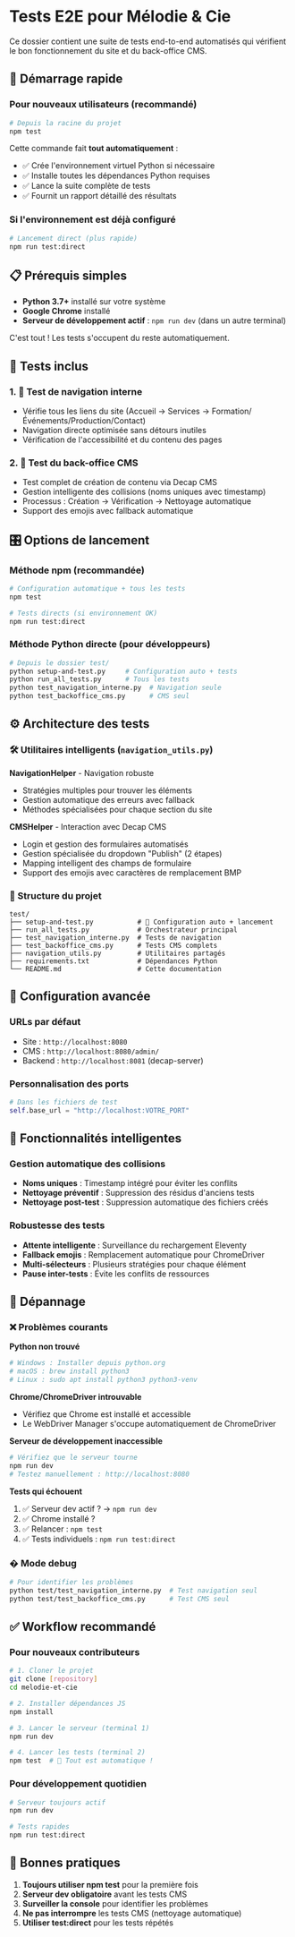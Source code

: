 # Tests E2E pour Mélodie & Cie

Ce dossier contient une suite de tests end-to-end automatisés qui vérifient le bon fonctionnement du site et du back-office CMS.

## 🚀 Démarrage rapide

### Pour nouveaux utilisateurs (recommandé)
```bash
# Depuis la racine du projet
npm test
```
Cette commande fait **tout automatiquement** :
- ✅ Crée l'environnement virtuel Python si nécessaire
- ✅ Installe toutes les dépendances Python requises
- ✅ Lance la suite complète de tests
- ✅ Fournit un rapport détaillé des résultats

### Si l'environnement est déjà configuré
```bash
# Lancement direct (plus rapide)
npm run test:direct
```

## 📋 Prérequis simples

- **Python 3.7+** installé sur votre système
- **Google Chrome** installé  
- **Serveur de développement actif** : `npm run dev` (dans un autre terminal)

C'est tout ! Les tests s'occupent du reste automatiquement.

## 🧪 Tests inclus

### 1. 🧭 Test de navigation interne
- Vérifie tous les liens du site (Accueil → Services → Formation/Événements/Production/Contact)
- Navigation directe optimisée sans détours inutiles
- Vérification de l'accessibilité et du contenu des pages

### 2. 🎯 Test du back-office CMS  
- Test complet de création de contenu via Decap CMS
- Gestion intelligente des collisions (noms uniques avec timestamp)
- Processus : Création → Vérification → Nettoyage automatique
- Support des emojis avec fallback automatique

## 🎛️ Options de lancement

### Méthode npm (recommandée)
```bash
# Configuration automatique + tous les tests
npm test

# Tests directs (si environnement OK)  
npm run test:direct
```

### Méthode Python directe (pour développeurs)
```bash
# Depuis le dossier test/
python setup-and-test.py     # Configuration auto + tests
python run_all_tests.py      # Tous les tests
python test_navigation_interne.py  # Navigation seule
python test_backoffice_cms.py      # CMS seul
```

## ⚙️ Architecture des tests

### 🛠️ Utilitaires intelligents (`navigation_utils.py`)

**NavigationHelper** - Navigation robuste
- Stratégies multiples pour trouver les éléments
- Gestion automatique des erreurs avec fallback
- Méthodes spécialisées pour chaque section du site

**CMSHelper** - Interaction avec Decap CMS
- Login et gestion des formulaires automatisés
- Gestion spécialisée du dropdown "Publish" (2 étapes)
- Mapping intelligent des champs de formulaire
- Support des emojis avec caractères de remplacement BMP

### 📁 Structure du projet
```
test/
├── setup-and-test.py           # 🎯 Configuration auto + lancement
├── run_all_tests.py            # Orchestrateur principal
├── test_navigation_interne.py  # Tests de navigation
├── test_backoffice_cms.py      # Tests CMS complets
├── navigation_utils.py         # Utilitaires partagés
├── requirements.txt            # Dépendances Python
└── README.md                   # Cette documentation
```

## 🔧 Configuration avancée

### URLs par défaut
- Site : `http://localhost:8080`
- CMS : `http://localhost:8080/admin/`
- Backend : `http://localhost:8081` (decap-server)

### Personnalisation des ports
```python
# Dans les fichiers de test
self.base_url = "http://localhost:VOTRE_PORT"
```

## 🧹 Fonctionnalités intelligentes

### Gestion automatique des collisions
- **Noms uniques** : Timestamp intégré pour éviter les conflits
- **Nettoyage préventif** : Suppression des résidus d'anciens tests
- **Nettoyage post-test** : Suppression automatique des fichiers créés

### Robustesse des tests
- **Attente intelligente** : Surveillance du rechargement Eleventy
- **Fallback emojis** : Remplacement automatique pour ChromeDriver
- **Multi-sélecteurs** : Plusieurs stratégies pour chaque élément
- **Pause inter-tests** : Évite les conflits de ressources

## 🐛 Dépannage

### ❌ Problèmes courants

**Python non trouvé**
```bash
# Windows : Installer depuis python.org
# macOS : brew install python3  
# Linux : sudo apt install python3 python3-venv
```

**Chrome/ChromeDriver introuvable**
- Vérifiez que Chrome est installé et accessible
- Le WebDriver Manager s'occupe automatiquement de ChromeDriver

**Serveur de développement inaccessible**
```bash
# Vérifiez que le serveur tourne
npm run dev
# Testez manuellement : http://localhost:8080
```

**Tests qui échouent**
1. ✅ Serveur dev actif ? → `npm run dev`
2. ✅ Chrome installé ?
3. ✅ Relancer : `npm test`
4. ✅ Tests individuels : `npm run test:direct`

### � Mode debug
```bash
# Pour identifier les problèmes
python test/test_navigation_interne.py  # Test navigation seul
python test/test_backoffice_cms.py      # Test CMS seul
```

## ✅ Workflow recommandé

### Pour nouveaux contributeurs
```bash
# 1. Cloner le projet
git clone [repository]
cd melodie-et-cie

# 2. Installer dépendances JS
npm install

# 3. Lancer le serveur (terminal 1)
npm run dev

# 4. Lancer les tests (terminal 2)
npm test  # 🎯 Tout est automatique !
```

### Pour développement quotidien  
```bash
# Serveur toujours actif
npm run dev

# Tests rapides
npm run test:direct
```

## 🎯 Bonnes pratiques

1. **Toujours utiliser npm test** pour la première fois
2. **Serveur dev obligatoire** avant les tests CMS
3. **Surveiller la console** pour identifier les problèmes
4. **Ne pas interrompre** les tests CMS (nettoyage automatique)
5. **Utiliser test:direct** pour les tests répétés